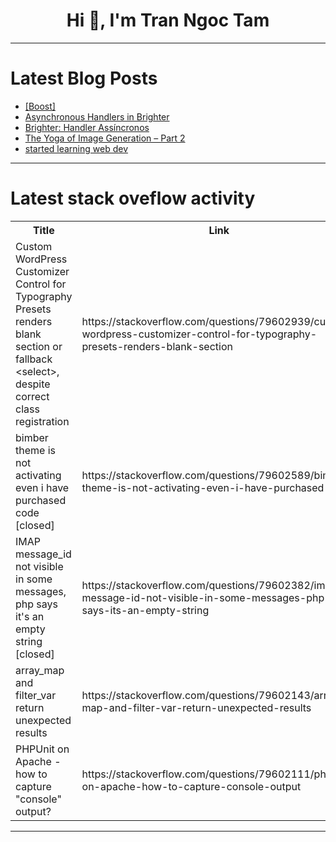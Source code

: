 <h1 align="center">Hi 👋, I'm Tran Ngoc Tam</h1>

---

# Latest Blog Posts 
<!-- BLOG-POST-LIST:START -->
- [[Boost]](https://dev.to/ralphsebastian/-3c2h)
- [Asynchronous Handlers in Brighter](https://dev.to/actor-dev/asynchronous-handlers-in-brighter-16j4)
- [Brighter: Handler Assíncronos](https://dev.to/actor-dev/brighter-async-2cch)
- [The Yoga of Image Generation – Part 2](https://dev.to/worldlinetech/the-yoga-of-image-generation-part-2-42c)
- [started learning web dev](https://dev.to/zipcode2007/started-learning-web-dev-46np)
<!-- BLOG-POST-LIST:END -->

---

# Latest stack oveflow activity
<table>
  <tr><th>Title</th><th>Link</th></tr>
  <!-- STACKOVERFLOW:START --><tr><td>Custom WordPress Customizer Control for Typography Presets renders blank section or fallback &lt;select&gt;, despite correct class registration</td><td>https://stackoverflow.com/questions/79602939/custom-wordpress-customizer-control-for-typography-presets-renders-blank-section</td></tr><tr><td>bimber theme is not activating even i have purchased code [closed]</td><td>https://stackoverflow.com/questions/79602589/bimber-theme-is-not-activating-even-i-have-purchased-code</td></tr><tr><td>IMAP message_id not visible in some messages, php says it&#39;s an empty string [closed]</td><td>https://stackoverflow.com/questions/79602382/imap-message-id-not-visible-in-some-messages-php-says-its-an-empty-string</td></tr><tr><td>array_map and filter_var return unexpected results</td><td>https://stackoverflow.com/questions/79602143/array-map-and-filter-var-return-unexpected-results</td></tr><tr><td>PHPUnit on Apache - how to capture &quot;console&quot; output?</td><td>https://stackoverflow.com/questions/79602111/phpunit-on-apache-how-to-capture-console-output</td></tr><!-- STACKOVERFLOW:END -->
</table>

---


